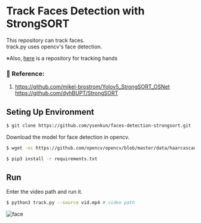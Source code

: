 # Track Faces Detection with StrongSORT

This repository can track faces.  
track.py uses opencv's face detection.  

※Also, [here](https://github.com/ysenkun/hands-detection-strongsort) is a repository for tracking hands

### :raising_hand: Reference:
1. https://github.com/mikel-brostrom/Yolov5_StrongSORT_OSNet  
https://github.com/dyhBUPT/StrongSORT

## Seting Up Environment

```bash
$ git clone https://github.com/ysenkun/faces-detection-strongsort.git
```

Download the model for face detection in opencv.
```bash
$ wget -nc https://github.com/opencv/opencv/blob/master/data/haarcascades/haarcascade_frontalface_default.xml -O ./haarcascade_frontalface_default.xml
```

```bash
$ pip3 install -r requirements.txt
```
### 

## Run
Enter the video path and run it.
```bash
$ python3 track.py --source vid.mp4 # video path
```
![face](https://user-images.githubusercontent.com/82140392/180652961-dc979cc1-d38d-427f-baba-3ad5b73d2a79.gif)

